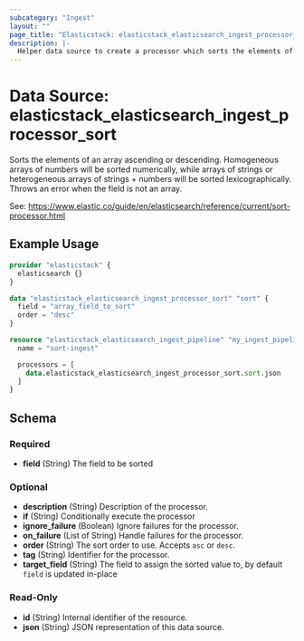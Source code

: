 ```yaml
---
subcategory: "Ingest"
layout: ""
page_title: "Elasticstack: elasticstack_elasticsearch_ingest_processor_sort Data Source"
description: |-
  Helper data source to create a processor which sorts the elements of an array ascending or descending.
---
```


# Data Source: elasticstack_elasticsearch_ingest_processor_sort

Sorts the elements of an array ascending or descending. Homogeneous arrays of numbers will be sorted numerically, while arrays of strings or heterogeneous arrays of strings + numbers will be sorted lexicographically. Throws an error when the field is not an array.

See: https://www.elastic.co/guide/en/elasticsearch/reference/current/sort-processor.html


## Example Usage

```terraform
provider "elasticstack" {
  elasticsearch {}
}

data "elasticstack_elasticsearch_ingest_processor_sort" "sort" {
  field = "array_field_to_sort"
  order = "desc"
}

resource "elasticstack_elasticsearch_ingest_pipeline" "my_ingest_pipeline" {
  name = "sort-ingest"

  processors = [
    data.elasticstack_elasticsearch_ingest_processor_sort.sort.json
  ]
}
```

<!-- schema generated by tfplugindocs -->
## Schema

### Required

- **field** (String) The field to be sorted

### Optional

- **description** (String) Description of the processor.
- **if** (String) Conditionally execute the processor
- **ignore_failure** (Boolean) Ignore failures for the processor.
- **on_failure** (List of String) Handle failures for the processor.
- **order** (String) The sort order to use. Accepts `asc` or `desc`.
- **tag** (String) Identifier for the processor.
- **target_field** (String) The field to assign the sorted value to, by default `field` is updated in-place

### Read-Only

- **id** (String) Internal identifier of the resource.
- **json** (String) JSON representation of this data source.
